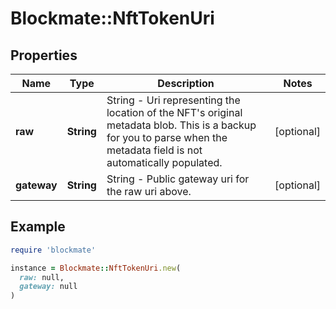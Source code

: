# Blockmate::NftTokenUri

## Properties

| Name | Type | Description | Notes |
| ---- | ---- | ----------- | ----- |
| **raw** | **String** | String - Uri representing the location of the NFT&#39;s original metadata blob. This is a backup for you to parse when the metadata field is not automatically populated. | [optional] |
| **gateway** | **String** | String - Public gateway uri for the raw uri above. | [optional] |

## Example

```ruby
require 'blockmate'

instance = Blockmate::NftTokenUri.new(
  raw: null,
  gateway: null
)
```

